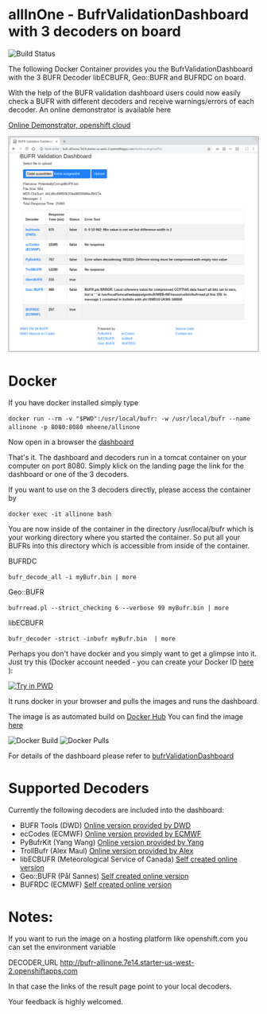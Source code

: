 # allInOne - BufrValidationDashboard with 3 decoders on board

![Build Status](https://api.travis-ci.org/mheene/allInOne.svg?branch=master)

The following Docker Container provides you the BufrValidationDashboard with the 3 BUFR Decoder libECBUFR, Geo::BUFR and BUFRDC on board.

With the help of the BUFR validation dashboard users could now easily check a BUFR with different decoders and receive warnings/errors of each decoder. An online demonstrator is available here

[Online Demonstrator, openshift cloud](http://bufr-allinone.7e14.starter-us-west-2.openshiftapps.com/dashboard/)

![Dashboard](https://raw.githubusercontent.com/mheene/bufrValidationDashboard/master/Servlet-Version/docs/gui.png)

Docker
======
If you have docker installed simply type

`docker run --rm -v "$PWD":/usr/local/bufr: -w /usr/local/bufr --name allinone -p 8080:8080 mheene/allinone`

Now open in a browser the [dashboard](http://localhost:8080)

That's it. The dashboard and decoders run in a tomcat container on your computer on port 8080. Simply klick on the landing page the link for the dashboard or one of the 3 decoders.

If you want to use on the 3 decoders directly, please access the container by

`docker exec -it allinone bash`

You are now inside of the container in the directory /usr/local/bufr which is your working directory where you started the container. So put all your BUFRs into this directory which is accessible from inside of the container.


BUFRDC

`bufr_decode_all -i myBufr.bin | more`

Geo::BUFR

`bufrread.pl --strict_checking 6 --verbose 99 myBufr.bin | more`

libECBUFR

`bufr_decoder -strict -inbufr myBufr.bin  | more`




Perhaps you don't have docker and you simply want to get a glimpse into it. Just try this (Docker account needed - you can create your Docker ID [here](https://hub.docker.com/) ):

[![Try in PWD](https://raw.githubusercontent.com/play-with-docker/stacks/master/assets/images/button.png)](https://labs.play-with-docker.com/?stack=https://raw.githubusercontent.com/mheene/allInOne/master/stack.yml)

It runs docker in your browser and pulls the images and runs the dashboard.


The image is as automated build on [Docker Hub](https://hub.docker.com/)
You can find the image [here](https://hub.docker.com/r/mheene/allinone)

![Docker Build](https://img.shields.io/docker/build/mheene/allinone.svg)
![Docker Pulls](https://img.shields.io/docker/pulls/mheene/allinone.svg)


For details of the dashboard please refer to [bufrValidationDashboard](https://github.com/mheene/bufrValidationDashboard)

Supported Decoders
==================
Currently the following decoders are included into the dashboard:

 * BUFR Tools (DWD) [Online version provided by DWD](https://kunden.dwd.de/bufrviewer)
 * ecCodes (ECMWF) [Online version provided by ECMWF](http://apps.ecmwf.int/codes/bufr/validator/)
 * PyBufrKit (Yang Wang) [Online version provided by Yang](http://aws-bufr-webapp.s3-website-ap-southeast-2.amazonaws.com)
 * TrollBufr (Alex Maul) [Online version provided by Alex](http://flask-bufr-flasked-bufr.193b.starter-ca-central-1.openshiftapps.com) 
 * libECBUFR (Meteorological Service of Canada) [Self created online version](http://bufr-allinone.7e14.starter-us-west-2.openshiftapps.com/libecBufrX)
 * Geo::BUFR (Pål Sannes) [Self created online version](http://bufr-allinone.7e14.starter-us-west-2.openshiftapps.com/geobufr)
 * BUFRDC (ECMWF) [Self created online version](http://bufr-allinone.7e14.starter-us-west-2.openshiftapps.com/bufrdc)



Notes:
======

If you want to run the image on a hosting platform like openshift.com you can set the environment variable

DECODER_URL http://bufr-allinone.7e14.starter-us-west-2.openshiftapps.com

In that case the links of the result page point to your local decoders.

Your feedback is highly welcomed.
